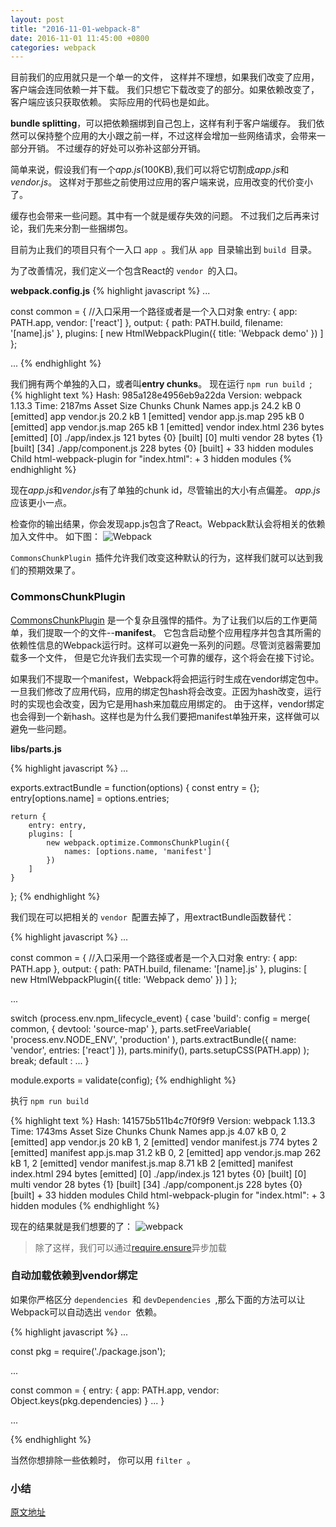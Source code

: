 ```yaml
---
layout: post
title: "2016-11-01-webpack-8"
date: 2016-11-01 11:45:00 +0800
categories: webpack
---
```


目前我们的应用就只是一个单一的文件，
这样并不理想，如果我们改变了应用，客户端会连同依赖一并下载。
我们只想它下载改变了的部分。如果依赖改变了，客户端应该只获取依赖。
实际应用的代码也是如此。

**bundle splitting**，可以把依赖捆绑到自己包上，这样有利于客户端缓存。
我们依然可以保持整个应用的大小跟之前一样，不过这样会增加一些网络请求，会带来一部分开销。
不过缓存的好处可以弥补这部分开销。

简单来说，假设我们有一个*app.js*(100KB),我们可以将它切割成*app.js*和*vendor.js*。
这样对于那些之前使用过应用的客户端来说，应用改变的代价变小了。

缓存也会带来一些问题。其中有一个就是缓存失效的问题。
不过我们之后再来讨论，我们先来分割一些捆绑包。

目前为止我们的项目只有个一入口 `app `。我们从 `app `目录输出到 `build `目录。

为了改善情况，我们定义一个包含React的 `vendor `的入口。

**webpack.config.js**
{% highlight javascript %}
...

const common = {
    //入口采用一个路径或者是一个入口对象
    entry: {
        app: PATH.app,
        vendor: ['react']
    },
    output: {
        path: PATH.build,
        filename: '[name].js'
    },
    plugins: [
        new HtmlWebpackPlugin({
            title: 'Webpack demo'
        })
    ]
};

...
{% endhighlight %}

我们拥有两个单独的入口，或者叫**entry chunks**。
现在运行 `npm run build `;
{% highlight text %}
Hash: 985a128e4956eb9a22da
Version: webpack 1.13.3
Time: 2187ms
        Asset       Size  Chunks             Chunk Names
       app.js    24.2 kB       0  [emitted]  app
    vendor.js    20.2 kB       1  [emitted]  vendor
   app.js.map     295 kB       0  [emitted]  app
vendor.js.map     265 kB       1  [emitted]  vendor
   index.html  236 bytes          [emitted]
   [0] ./app/index.js 121 bytes {0} [built]
   [0] multi vendor 28 bytes {1} [built]
  [34] ./app/component.js 228 bytes {0} [built]
    + 33 hidden modules
Child html-webpack-plugin for "index.html":
        + 3 hidden modules
{% endhighlight %}

现在*app.js*和*vendor.js*有了单独的chunk id，尽管输出的大小有点偏差。
*app.js*应该更小一点。

检查你的输出结果，你会发现app.js包含了React。Webpack默认会将相关的依赖加入文件中。
如下图：
![Webpack](http://survivejs.com/webpack/images/bundle_01.png)

 `CommonsChunkPlugin `插件允许我们改变这种默认的行为，这样我们就可以达到我们的预期效果了。

### CommonsChunkPlugin

[CommonsChunkPlugin](https://webpack.github.io/docs/list-of-plugins.html#commonschunkplugin)
是一个复杂且强悍的插件。为了让我们以后的工作更简单，我们提取一个的文件--**manifest**。
它包含启动整个应用程序并包含其所需的依赖性信息的Webpack运行时。这样可以避免一系列的问题。尽管浏览器需要加载多一个文件，
但是它允许我们去实现一个可靠的缓存，这个将会在接下讨论。

如果我们不提取一个manifest，Webpack将会把运行时生成在vendor绑定包中。
一旦我们修改了应用代码，应用的绑定包hash将会改变。正因为hash改变，运行时的实现也会改变，因为它是用hash来加载应用绑定的。
由于这样，vendor绑定也会得到一个新hash。这样也是为什么我们要把manifest单独开来，这样做可以避免一些问题。

**libs/parts.js**

{% highlight javascript %}
...

exports.extractBundle = function(options) {
    const entry = {};
    entry[options.name] = options.entries;

    return {
        entry: entry,
        plugins: [
            new webpack.optimize.CommonsChunkPlugin({
                names: [options.name, 'manifest']
            })
        ]
    }
};
{% endhighlight %}

我们现在可以把相关的 `vendor `配置去掉了，用extractBundle函数替代：

{% highlight javascript %}
...

const common = {
    //入口采用一个路径或者是一个入口对象
    entry: {
        app: PATH.app
    },
    output: {
        path: PATH.build,
        filename: '[name].js'
    },
    plugins: [
        new HtmlWebpackPlugin({
            title: 'Webpack demo'
        })
    ]
};

...

switch (process.env.npm_lifecycle_event) {
    case 'build':
        config = merge(
            common,
            {
                devtool: 'source-map'
            },
            parts.setFreeVariable(
                'process.env.NODE_ENV',
                'production'
            ),
            parts.extractBundle({
                name: 'vendor',
                entries: ['react']
            }),
            parts.minify(),
            parts.setupCSS(PATH.app)
        );
        break;
    default :
        ...
}

module.exports = validate(config);
{% endhighlight %}

执行 `npm run build `

{% highlight text %}
Hash: 141575b511b4c7f0f9f9
Version: webpack 1.13.3
Time: 1743ms
          Asset       Size  Chunks             Chunk Names
         app.js    4.07 kB    0, 2  [emitted]  app
      vendor.js      20 kB    1, 2  [emitted]  vendor
    manifest.js  774 bytes       2  [emitted]  manifest
     app.js.map    31.2 kB    0, 2  [emitted]  app
  vendor.js.map     262 kB    1, 2  [emitted]  vendor
manifest.js.map    8.71 kB       2  [emitted]  manifest
     index.html  294 bytes          [emitted]
   [0] ./app/index.js 121 bytes {0} [built]
   [0] multi vendor 28 bytes {1} [built]
  [34] ./app/component.js 228 bytes {0} [built]
    + 33 hidden modules
Child html-webpack-plugin for "index.html":
        + 3 hidden modules
{% endhighlight %}

现在的结果就是我们想要的了：
![webpack](http://survivejs.com/webpack/images/bundle_02.png)

> 除了这样，我们可以通过[require.ensure](https://webpack.github.io/docs/code-splitting.html)异步加载

### 自动加载依赖到vendor绑定
如果你严格区分 `dependencies `和 `devDependencies `,那么下面的方法可以让Webpack可以自动选出 `vendor `依赖。

{% highlight javascript %}
...

const pkg = require('./package.json');

...

const common = {
    entry: {
        app: PATH.app,
        vendor: Object.keys(pkg.dependencies)
    }
    ...
}

...

{% endhighlight %}

当然你想排除一些依赖时， 你可以用 `filter `。

### 小结

[原文地址](http://survivejs.com/webpack/building-with-webpack/splitting-bundles/)
